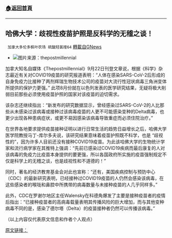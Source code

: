 ###  [:house:返回首頁](https://github.com/ourhimalayas/txt)
---


## 哈佛大学：歧视性疫苗护照是反科学的无稽之谈！
` 加拿大多伦多枫叶农场 硫酸羟氯喹64` [轉載自GNews](https://gnews.org/zh-hans/1548842/)

- ![](https://assets.gnews.org/wp-content/uploads/2021/09/passport-edited.png)图片来源：thepostmillennial


加拿大知名自媒体《Thepostmillennial》9月22日刊登文章说，根据《科学》杂志最近有关对COVID19疫苗的研究报道表明：“人体在感染SARS-CoV-2后形成的自身免疫力比接种了两剂辉瑞生物技术公司的疫苗对大流行性冠状病毒三角洲变体所提供的保护力更强。” 此项8月份就在以色列发表的医学研究结果，无疑将极大削弱目前那些必须使用疫苗护照的国家对该疫苗的迫切需求。

该杂志还继续指出：“新发布的研究数据显示，曾经感染过SARS-CoV-2的人比那些从未感染过该病毒或接种过该病毒疫苗的人更不可能感染变种的Delta病毒，也更少出现各种患病症状，或更不易因感染该病毒导致重症而必须住院治疗。”

在世界各地要求提供疫苗接种证明以进行日常生活的趋势日益增长之后，哈佛大学医学院教授马丁-库尔多夫说，该研究结果意味着疫苗护照既不科学，也是 “歧视性的”，因为许多人目前还没有接种COVID19疫苗。为此该哈佛大学的生物统计学家和流行病学家在其推特上强调：“先前已感染过COVID19疾病而最后康复的人对该病毒的免疫力比疫苗本身提供的要更强，所以各国政府所实施的疫苗强制规定不仅是科学上的无稽之谈，也是歧视性和不道德的！”

同时，著名的经济教育基金会对此也宣称：“还有，美国疾病控制与预防中心（CDC）的最新研究表明，已经接种过COVID19疫苗的人仍然会感染该病毒，在这些感染者的喉咙和鼻腔中所携带的病毒数量与未接种疫苗的人几乎同样多。”

此外，CDC在罗谢尔地区主任Walensky在科德角爆发了主要是接种疫苗者的疫情后指出：“已接种疫苗者的高病毒载量表明其传播风险的巨大增加，而与其他变种病毒不同的是，感染了德尔塔（Delta）的疫苗接种者仍然可以传播该病毒。”

（以上内容仅代表原文信息和作者个人观点）

[原文链接：](https://thepostmillennial.com/israeli-medical-study-vaccine-passports)
